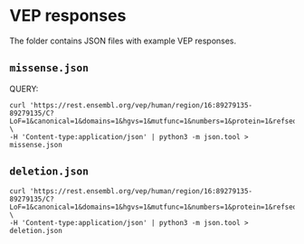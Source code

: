 # VEP responses

The folder contains JSON files with example VEP responses.

## `missense.json`

QUERY:
```shell
curl 'https://rest.ensembl.org/vep/human/region/16:89279135-89279135/C?LoF=1&canonical=1&domains=1&hgvs=1&mutfunc=1&numbers=1&protein=1&refseq=1&mane=1&transcript_version=1&variant_class=1' \
-H 'Content-type:application/json' | python3 -m json.tool > missense.json
```

## `deletion.json`

```shell
curl 'https://rest.ensembl.org/vep/human/region/16:89279135-89279135/C?LoF=1&canonical=1&domains=1&hgvs=1&mutfunc=1&numbers=1&protein=1&refseq=1&mane=1&transcript_version=1&variant_class=1' \
-H 'Content-type:application/json' | python3 -m json.tool > deletion.json
```